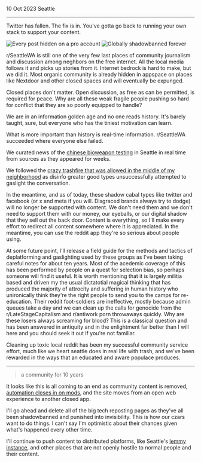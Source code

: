 10 Oct 2023 Seattle

---

Twitter has fallen.  The fix is in.  You've gotta go back to running your own stack to support your content.

![Every post hidden on a pro account](https://github.com/rattusrattus/rattusrattus/assets/4443403/39ba0de1-10ab-46dc-898e-adff9642d325)
![Globally shadowbanned forever](https://github.com/rattusrattus/rattusrattus/assets/4443403/f955b0ea-6d13-409e-abed-5e8fbc9b29d8)

r/SeattleWA is still one of the very few last places of community journalism and discussion among neghbors on the free internet.  All the local media follows it and picks up stories from it.  Internet bedrock is hard to make, but we did it.  Most organic community is already hidden in appspace on places like Nextdoor and other closed spaces and will eventually be expunged.

Closed places don't matter.  Open discussion, as free as can be permitted, is required for peace.  Why are all these weak fragile people pushing so hard for conflict that they are so poorly equipped to handle?

We are in an information golden age and no one reads history.  It's barely taught, sure, but everyone who has the tiniest motivation can learn.

What is more important than history is real-time information.  r/SeattleWA succeeded where everyone else failed.

We curated news of the [chinese bioweapon testing](https://reddit.com/r/SeattleWA/comments/fblll2/omg_coronavirus_thread/) in Seattle in real time from sources as they appeared for weeks.

We followed the [crazy trashfire that was allowed in the middle of my neighborhood](https://reddit.com/r/SeattleWA/comments/h7fcu3/chaz_megathread/) as disinfo greater good types unsuccessfully attempted to gaslight the conversation.

In the meantime, and as of today, these shadow cabal types like twitter and facebook (or x and meta if you will.  Disgraced brands always try to dodge) will no longer be supported with content.  We don't need them and we don't need to support them with our money, our eyeballs, or our digital shadow that they sell out the back door.  Content is everything, so I'll make every effort to redirect all content somewhere where it is appreciated.  In the meantime, you can use the reddit app they're so serious about people using.

At some future point, I'll release a field guide for the methods and tactics of deplatforming and gaslighting used by these groups as I've been taking careful notes for about ten years.  Most of the acedemic coverage of this has been performed by people on a quest for selection bias, so perhaps someone will find it useful.  It is worth mentioning that it is largely militia based and driven my the usual dictatotial magical thinking that has produced the majority of attrocity and suffering in human history who unironically think they're the right people to send you to the camps for re-education.  Their reddit foot-soldiers are ineffective, mostly because admin queues take a day and we can clean up the calls for genocide from the r/LateStageCapitalism and r/antiwork porn throwaways quickly. Why are these losers always screaming for blood?  This is a classical question and has been answered in antiquity and in the enlightment far better than I will here and you should seek it out if you're not familiar.

Cleaning up toxic local reddit has been my successful community service effort, much like we heart seattle does in real life with trash, and we've been rewarded in the ways that an educated and aware populace produces.

---

> a community for 10 years

It looks like this is all coming to an end as community content is removed, [automation closes in on mods](https://www.reddit.com/r/modnews/comments/170o2zo/introducing_the_mod_monthly/), and the site moves from an open web experience to another closed app.  

I'll go ahead and delete all of the big tech reposting pages as they've all been shadowbanned and punished into invisibility.  This is how our czars want to do things.  I can't say I'm optimistic about their chances given what's happened every other time.

I'll continue to push content to distributed platforms, like Seattle's [lemmy instance](https://lemmy.world/c/seattle), and other places that are not openly hostile to normal people and their content.
